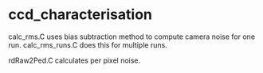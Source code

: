 # ccd_characterisation
calc_rms.C  uses bias subtraction method to compute camera noise for one run.
calc_rms_runs.C does this for multiple runs.

rdRaw2Ped.C calculates per pixel noise.
